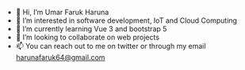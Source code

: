 - 👋 Hi, I’m Umar Faruk Haruna
- 👀 I’m interested in software development, IoT and Cloud Computing
- 🌱 I’m currently learning Vue 3 and bootstrap 5
- 💞️ I’m looking to collaborate on web projects
- 📫 You can reach out to me on twitter or through my email harunafaruk64@gmail.com

<!---
dhun-noorain/dhun-noorain is a ✨ special ✨ repository because its `README.md` (this file) appears on your GitHub profile.
You can click the Preview link to take a look at your changes.
--->
